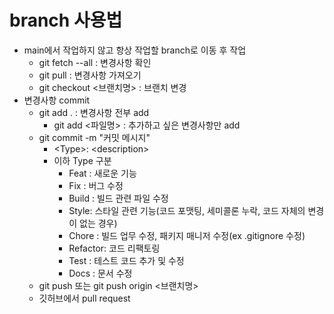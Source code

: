 # branch 사용법
* main에서 작업하지 않고 항상 작업할 branch로 이동 후 작업
    * git fetch --all : 변경사항 확인
    * git pull : 변경사항 가져오기
    * git checkout <브랜치명> : 브랜치 변경
* 변경사항 commit
    * git add . : 변경사항 전부 add
        * git add <파일명> : 추가하고 싶은 변경사항만 add
    * git commit -m "커밋 메시지"
        * \<Type>: \<description>
        * 이하 Type 구분
            * Feat : 새로운 기능
            * Fix : 버그 수정
            * Build : 빌드 관련 파일 수정
            * Style: 스타일 관련 기능(코드 포맷팅, 세미콜론 누락, 코드 자체의 변경이 없는 경우)
            * Chore : 빌드 업무 수정, 패키지 매니저 수정(ex .gitignore 수정)
            * Refactor: 코드 리팩토링
            * Test : 테스트 코드 추가 및 수정
            * Docs : 문서 수정
    * git push 또는 git push origin <브랜치명>
    * 깃허브에서 pull request